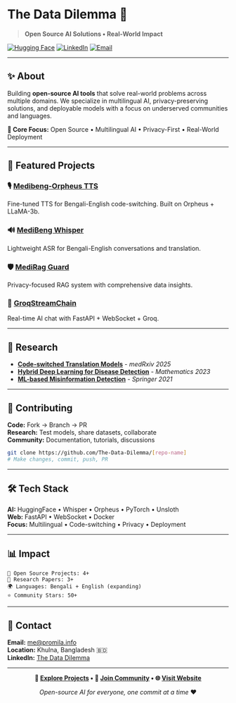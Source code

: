 # The Data Dilemma 🚀

> **Open Source AI Solutions • Real-World Impact**

[![Hugging Face](https://img.shields.io/badge/Hugging%20Face-The%20Data%20Dilemma-orange?style=flat&logo=huggingface)](https://huggingface.co/The-Data-Dilemma)
[![LinkedIn](https://img.shields.io/badge/LinkedIn-Connect-blue?style=flat&logo=linkedin)](https://www.linkedin.com/company/the-data-dilemma)
[![Email](https://img.shields.io/badge/Contact-me%40promila.info-red?style=flat&logo=gmail)](mailto:me@promila.info)

---

## ✨ About

Building **open-source AI tools** that solve real-world problems across multiple domains. We specialize in multilingual AI, privacy-preserving solutions, and deployable models with a focus on underserved communities and languages.

**🎯 Core Focus:** Open Source • Multilingual AI • Privacy-First • Real-World Deployment

---

## 🚀 Featured Projects

### 🎙️ **[Medibeng-Orpheus TTS](https://github.com/The-Data-Dilemma/Medibeng-Orpheus-3b-0.1-ft-Fine-Tuning)**
Fine-tuned TTS for Bengali-English code-switching. Built on Orpheus + LLaMA-3b.

### 🔊 **[MediBeng Whisper](https://github.com/pr0mila/MediBeng-Whisper-Tiny)**
Lightweight ASR for Bengali-English conversations and translation.

### 🛡️ **[MediRag Guard](https://github.com/pr0mila/MediRag-Guard)**
Privacy-focused RAG system with comprehensive data insights.

### 💬 **[GroqStreamChain](https://github.com/pr0mila/GroqStreamChain)**
Real-time AI chat with FastAPI + WebSocket + Groq.

---

## 📄 Research

- **[Code-switched Translation Models](https://www.medrxiv.org/content/10.1101/2025.04.25.25326406v3)** - *medRxiv 2025*
- **[Hybrid Deep Learning for Disease Detection](https://www.mdpi.com/2227-7390/11/10/2241)** - *Mathematics 2023*
- **[ML-based Misinformation Detection](https://link.springer.com/chapter/10.1007/978-3-030-93247-3_46)** - *Springer 2021*

---

## 🤝 Contributing

**Code:** Fork → Branch → PR  
**Research:** Test models, share datasets, collaborate  
**Community:** Documentation, tutorials, discussions  

```bash
git clone https://github.com/The-Data-Dilemma/[repo-name]
# Make changes, commit, push, PR
```

---

## 🛠️ Tech Stack

**AI:** HuggingFace • Whisper • Orpheus • PyTorch • Unsloth  
**Web:** FastAPI • WebSocket • Docker  
**Focus:** Multilingual • Code-switching • Privacy • Deployment

---

## 📊 Impact

```
🚀 Open Source Projects: 4+
📝 Research Papers: 3+
🌍 Languages: Bengali + English (expanding)
⭐ Community Stars: 50+
```

---

## 📍 Contact

**Email:** [me@promila.info](mailto:me@promila.info)  
**Location:** Khulna, Bangladesh 🇧🇩  
**LinkedIn:** [The Data Dilemma](https://www.linkedin.com/company/the-data-dilemma)

---

<div align="center">

**🚀 [Explore Projects](https://github.com/orgs/The-Data-Dilemma/repositories) • 💬 [Join Community](mailto:me@promila.info) • 🌐 [Visit Website](https://the-data-dilemma.org)**

*Open-source AI for everyone, one commit at a time* ❤️

</div>
